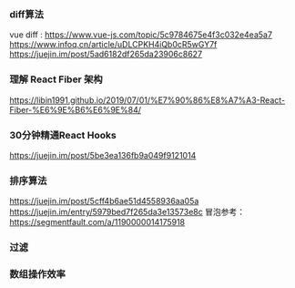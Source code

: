 
### diff算法

vue diff :
https://www.vue-js.com/topic/5c9784675e4f3c032e4ea5a7
https://www.infoq.cn/article/uDLCPKH4iQb0cR5wGY7f
https://juejin.im/post/5ad6182df265da23906c8627

### 理解 React Fiber 架构

https://libin1991.github.io/2019/07/01/%E7%90%86%E8%A7%A3-React-Fiber-%E6%9E%B6%E6%9E%84/

### 30分钟精通React Hooks
https://juejin.im/post/5be3ea136fb9a049f9121014


### 排序算法
https://juejin.im/post/5cff4b6ae51d4558936aa05a
https://juejin.im/entry/5979bed7f265da3e13573e8c
冒泡参考： https://segmentfault.com/a/1190000014175918

### 过滤


### 数组操作效率